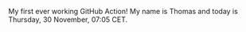 My first ever working GitHub Action!
My name is Thomas and today is Thursday, 30 November, 07:05 CET. 
